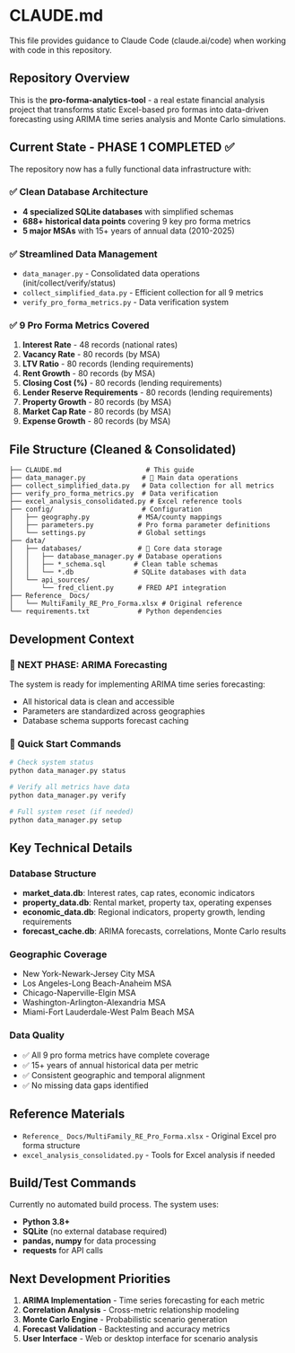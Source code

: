 # CLAUDE.md

This file provides guidance to Claude Code (claude.ai/code) when working with code in this repository.

## Repository Overview

This is the **pro-forma-analytics-tool** - a real estate financial analysis project that transforms static Excel-based pro formas into data-driven forecasting using ARIMA time series analysis and Monte Carlo simulations.

## Current State - PHASE 1 COMPLETED ✅

The repository now has a fully functional data infrastructure with:

### ✅ Clean Database Architecture
- **4 specialized SQLite databases** with simplified schemas
- **688+ historical data points** covering 9 key pro forma metrics
- **5 major MSAs** with 15+ years of annual data (2010-2025)

### ✅ Streamlined Data Management
- `data_manager.py` - Consolidated data operations (init/collect/verify/status)
- `collect_simplified_data.py` - Efficient collection for all 9 metrics
- `verify_pro_forma_metrics.py` - Data verification system

### ✅ 9 Pro Forma Metrics Covered
1. **Interest Rate** - 48 records (national rates)
2. **Vacancy Rate** - 80 records (by MSA)
3. **LTV Ratio** - 80 records (lending requirements)
4. **Rent Growth** - 80 records (by MSA)
5. **Closing Cost (%)** - 80 records (lending requirements)
6. **Lender Reserve Requirements** - 80 records (lending requirements)
7. **Property Growth** - 80 records (by MSA)
8. **Market Cap Rate** - 80 records (by MSA)
9. **Expense Growth** - 80 records (by MSA)

## File Structure (Cleaned & Consolidated)

```
├── CLAUDE.md                     # This guide
├── data_manager.py              # 🔑 Main data operations
├── collect_simplified_data.py   # Data collection for all metrics
├── verify_pro_forma_metrics.py  # Data verification
├── excel_analysis_consolidated.py # Excel reference tools
├── config/                      # Configuration
│   ├── geography.py            # MSA/county mappings
│   ├── parameters.py           # Pro forma parameter definitions
│   └── settings.py             # Global settings
├── data/
│   ├── databases/              # 🔑 Core data storage
│   │   ├── database_manager.py # Database operations
│   │   ├── *_schema.sql       # Clean table schemas
│   │   └── *.db               # SQLite databases with data
│   └── api_sources/
│       └── fred_client.py      # FRED API integration
├── Reference_ Docs/
│   └── MultiFamily_RE_Pro_Forma.xlsx # Original reference
└── requirements.txt            # Python dependencies
```

## Development Context

### 🎯 NEXT PHASE: ARIMA Forecasting
The system is ready for implementing ARIMA time series forecasting:
- All historical data is clean and accessible
- Parameters are standardized across geographies
- Database schema supports forecast caching

### 🔧 Quick Start Commands
```bash
# Check system status
python data_manager.py status

# Verify all metrics have data
python data_manager.py verify

# Full system reset (if needed)
python data_manager.py setup
```

## Key Technical Details

### Database Structure
- **market_data.db**: Interest rates, cap rates, economic indicators
- **property_data.db**: Rental market, property tax, operating expenses  
- **economic_data.db**: Regional indicators, property growth, lending requirements
- **forecast_cache.db**: ARIMA forecasts, correlations, Monte Carlo results

### Geographic Coverage
- New York-Newark-Jersey City MSA
- Los Angeles-Long Beach-Anaheim MSA  
- Chicago-Naperville-Elgin MSA
- Washington-Arlington-Alexandria MSA
- Miami-Fort Lauderdale-West Palm Beach MSA

### Data Quality
- ✅ All 9 pro forma metrics have complete coverage
- ✅ 15+ years of annual historical data per metric
- ✅ Consistent geographic and temporal alignment
- ✅ No missing data gaps identified

## Reference Materials

- `Reference_ Docs/MultiFamily_RE_Pro_Forma.xlsx` - Original Excel pro forma structure
- `excel_analysis_consolidated.py` - Tools for Excel analysis if needed

## Build/Test Commands

Currently no automated build process. The system uses:
- **Python 3.8+** 
- **SQLite** (no external database required)
- **pandas, numpy** for data processing
- **requests** for API calls

## Next Development Priorities

1. **ARIMA Implementation** - Time series forecasting for each metric
2. **Correlation Analysis** - Cross-metric relationship modeling  
3. **Monte Carlo Engine** - Probabilistic scenario generation
4. **Forecast Validation** - Backtesting and accuracy metrics
5. **User Interface** - Web or desktop interface for scenario analysis
